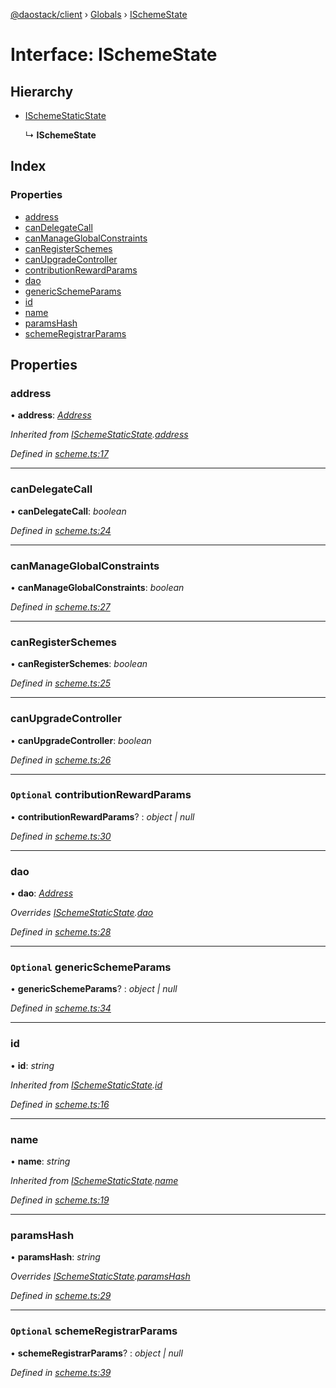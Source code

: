 [@daostack/client](../README.md) › [Globals](../globals.md) › [ISchemeState](ischemestate.md)

# Interface: ISchemeState

## Hierarchy

* [ISchemeStaticState](ischemestaticstate.md)

  ↳ **ISchemeState**

## Index

### Properties

* [address](ischemestate.md#address)
* [canDelegateCall](ischemestate.md#candelegatecall)
* [canManageGlobalConstraints](ischemestate.md#canmanageglobalconstraints)
* [canRegisterSchemes](ischemestate.md#canregisterschemes)
* [canUpgradeController](ischemestate.md#canupgradecontroller)
* [contributionRewardParams](ischemestate.md#optional-contributionrewardparams)
* [dao](ischemestate.md#dao)
* [genericSchemeParams](ischemestate.md#optional-genericschemeparams)
* [id](ischemestate.md#id)
* [name](ischemestate.md#name)
* [paramsHash](ischemestate.md#paramshash)
* [schemeRegistrarParams](ischemestate.md#optional-schemeregistrarparams)

## Properties

###  address

• **address**: *[Address](../globals.md#address)*

*Inherited from [ISchemeStaticState](ischemestaticstate.md).[address](ischemestaticstate.md#address)*

*Defined in [scheme.ts:17](https://github.com/daostack/client/blob/c62f433/src/scheme.ts#L17)*

___

###  canDelegateCall

• **canDelegateCall**: *boolean*

*Defined in [scheme.ts:24](https://github.com/daostack/client/blob/c62f433/src/scheme.ts#L24)*

___

###  canManageGlobalConstraints

• **canManageGlobalConstraints**: *boolean*

*Defined in [scheme.ts:27](https://github.com/daostack/client/blob/c62f433/src/scheme.ts#L27)*

___

###  canRegisterSchemes

• **canRegisterSchemes**: *boolean*

*Defined in [scheme.ts:25](https://github.com/daostack/client/blob/c62f433/src/scheme.ts#L25)*

___

###  canUpgradeController

• **canUpgradeController**: *boolean*

*Defined in [scheme.ts:26](https://github.com/daostack/client/blob/c62f433/src/scheme.ts#L26)*

___

### `Optional` contributionRewardParams

• **contributionRewardParams**? : *object | null*

*Defined in [scheme.ts:30](https://github.com/daostack/client/blob/c62f433/src/scheme.ts#L30)*

___

###  dao

• **dao**: *[Address](../globals.md#address)*

*Overrides [ISchemeStaticState](ischemestaticstate.md).[dao](ischemestaticstate.md#dao)*

*Defined in [scheme.ts:28](https://github.com/daostack/client/blob/c62f433/src/scheme.ts#L28)*

___

### `Optional` genericSchemeParams

• **genericSchemeParams**? : *object | null*

*Defined in [scheme.ts:34](https://github.com/daostack/client/blob/c62f433/src/scheme.ts#L34)*

___

###  id

• **id**: *string*

*Inherited from [ISchemeStaticState](ischemestaticstate.md).[id](ischemestaticstate.md#id)*

*Defined in [scheme.ts:16](https://github.com/daostack/client/blob/c62f433/src/scheme.ts#L16)*

___

###  name

• **name**: *string*

*Inherited from [ISchemeStaticState](ischemestaticstate.md).[name](ischemestaticstate.md#name)*

*Defined in [scheme.ts:19](https://github.com/daostack/client/blob/c62f433/src/scheme.ts#L19)*

___

###  paramsHash

• **paramsHash**: *string*

*Overrides [ISchemeStaticState](ischemestaticstate.md).[paramsHash](ischemestaticstate.md#paramshash)*

*Defined in [scheme.ts:29](https://github.com/daostack/client/blob/c62f433/src/scheme.ts#L29)*

___

### `Optional` schemeRegistrarParams

• **schemeRegistrarParams**? : *object | null*

*Defined in [scheme.ts:39](https://github.com/daostack/client/blob/c62f433/src/scheme.ts#L39)*
